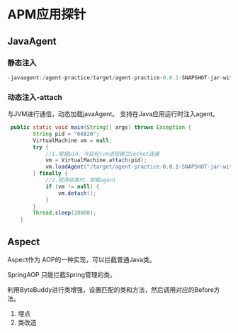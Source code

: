 # APM应用探针

## JavaAgent

### 静态注入

```java
-javaagent:/agent-practice/target/agent-practice-0.0.1-SNAPSHOT-jar-with-dependencies.jar
```

### 动态注入-attach

与JVM进行通信，动态加载javaAgent。
支持在Java应用运行时注入agent。

```java
 public static void main(String[] args) throws Exception {
        String pid = "66820";
        VirtualMachine vm = null;
        try {
            //1.根据pid，与目标jvm进程建立Socket连接
            vm = VirtualMachine.attach(pid);
            vm.loadAgent("/target/agent-practice-0.0.1-SNAPSHOT-jar-with-dependencies.jar");
        } finally {
            //2.程序结束时，卸载agent
            if (vm != null) {
                vm.detach();
            }
        }
        Thread.sleep(20000);
    }
```




## Aspect

Aspect作为 AOP的一种实现，可以拦截普通Java类。

SpringAOP 只能拦截Spring管理的类。


利用ByteBuddy进行类增强，设置匹配的类和方法，然后调用对应的Before方法。


1. 埋点
2. 类改造



